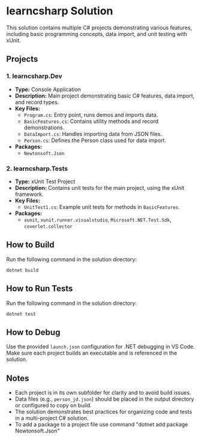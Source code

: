 # learncsharp Solution

This solution contains multiple C# projects demonstrating various features, including basic programming concepts, data import, and unit testing with xUnit.

## Projects

### 1. learncsharp.Dev
- **Type:** Console Application
- **Description:** Main project demonstrating basic C# features, data import, and record types.
- **Key Files:**
  - `Program.cs`: Entry point, runs demos and imports data.
  - `BasicFeatures.cs`: Contains utility methods and record demonstrations.
  - `DataImport.cs`: Handles importing data from JSON files.
  - `Person.cs`: Defines the Person class used for data import.
- **Packages:**
  - `Newtonsoft.Json`

### 2. learncsharp.Tests
- **Type:** xUnit Test Project
- **Description:** Contains unit tests for the main project, using the xUnit framework.
- **Key Files:**
  - `UnitTest1.cs`: Example unit tests for methods in `BasicFeatures`.
- **Packages:**
  - `xunit`, `xunit.runner.visualstudio`, `Microsoft.NET.Test.Sdk`, `coverlet.collector`

## How to Build
Run the following command in the solution directory:
```
dotnet build
```

## How to Run Tests
Run the following command in the solution directory:
```
dotnet test
```

## How to Debug
Use the provided `launch.json` configuration for .NET debugging in VS Code. Make sure each project builds an executable and is referenced in the solution.

## Notes
- Each project is in its own subfolder for clarity and to avoid build issues.
- Data files (e.g., `person_jd.json`) should be placed in the output directory or configured to copy on build.
- The solution demonstrates best practices for organizing code and tests in a multi-project C# solution.
- To add a package to a project file use command "dotnet add package Newtonsoft.Json"
